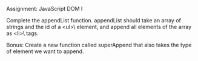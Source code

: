 Assignment: JavaScript DOM I

Complete the appendList function. appendList should take an array of strings and the id of a \<ul>\ element, and append all elements of the array as \<li>\ tags.


Bonus: Create a new function called superAppend that also takes the type of element we want to append.